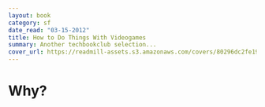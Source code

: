 ```yaml
---
layout: book
category: sf
date_read: "03-15-2012"
title: How to Do Things With Videogames
summary: Another techbookclub selection...
cover_url: https://readmill-assets.s3.amazonaws.com/covers/80296dc2fe19ec9d1d584ad5ebe5aee3-original.png?1332521624
---
```


# Why?

